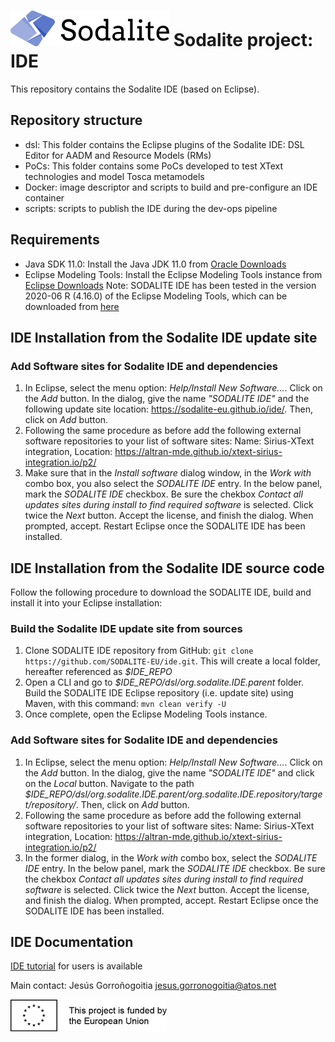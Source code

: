 # [![SODALITE](images/sodalite-logo.png)](https://www.sodalite.eu/) Sodalite project: IDE

This repository contains the Sodalite IDE (based on Eclipse).

## Repository structure

- dsl: This folder contains the Eclipse plugins of the Sodalite IDE: DSL Editor for AADM and Resource Models (RMs)
- PoCs: This folder contains some PoCs developed to test XText technologies and model Tosca metamodels
- Docker: image descriptor and scripts to build and pre-configure an IDE container
- scripts: scripts to publish the IDE during the dev-ops pipeline

## Requirements
- Java SDK 11.0:
Install the Java JDK 11.0 from [Oracle Downloads](https://www.oracle.com/java/technologies/javase-jdk11-downloads.html)
- Eclipse Modeling Tools:
Install the Eclipse Modeling Tools instance from [Eclipse Downloads](https://www.eclipse.org/downloads/)
Note: SODALITE IDE has been tested in the version 2020-06 R (4.16.0) of the Eclipse Modeling Tools, which can be downloaded from [here](https://www.eclipse.org/downloads/packages/release/2020-06/r/eclipse-modeling-tools)

## IDE Installation from the Sodalite IDE update site
### Add Software sites for Sodalite IDE and dependencies
1. In Eclipse, select the menu option: *Help/Install New Software...*. Click on the *Add* button. In the dialog, give the name *"SODALITE IDE"* and the following update site location: https://sodalite-eu.github.io/ide/. 
Then, click on *Add* button.  
2. Following the same procedure as before add the following external software repositories to your list of software sites:
Name: Sirius-XText integration, Location: https://altran-mde.github.io/xtext-sirius-integration.io/p2/
3. Make sure that in the *Install software* dialog window, in the *Work with* combo box, you also select the *SODALITE IDE* entry. In the below panel, mark the *SODALITE IDE* checkbox. Be sure the chekbox *Contact all updates sites during install to find required software* is selected. Click twice the *Next* button. Accept the license, and finish the dialog. When prompted, accept. Restart Eclipse once the SODALITE IDE has been installed.

## IDE Installation from the Sodalite IDE source code

Follow the following procedure to download the SODALITE IDE, build and install it into your Eclipse installation:

### Build the Sodalite IDE update site from sources

1. Clone SODALITE IDE repository from GitHub: `git clone https://github.com/SODALITE-EU/ide.git`. This will create a local folder, hereafter referenced as *$IDE_REPO*
2. Open a CLI and go to *$IDE_REPO/dsl/org.sodalite.IDE.parent* folder. Build the SODALITE IDE Eclipse repository (i.e. update site) using Maven, with this command: `mvn clean verify -U`
3. Once complete, open the Eclipse Modeling Tools instance.

### Add Software sites for Sodalite IDE and dependencies

1. In Eclipse, select the menu option: *Help/Install New Software...*. Click on the *Add* button. In the dialog, give the name *"SODALITE IDE"* and click on the *Local* button. Navigate to the path *$IDE_REPO/dsl/org.sodalite.IDE.parent/org.sodalite.IDE.repository/target/repository/*. Then, click on *Add* button. 
2. Following the same procedure as before add the following external software repositories to your list of software sites:
Name: Sirius-XText integration, Location: https://altran-mde.github.io/xtext-sirius-integration.io/p2/
3. In the former dialog, in the *Work with* combo box, select the *SODALITE IDE* entry. In the below panel, mark the *SODALITE IDE* checkbox. Be sure the chekbox *Contact all updates sites during install to find required software* is selected. Click twice the *Next* button. Accept the license, and finish the dialog. When prompted, accept. Restart Eclipse once the SODALITE IDE has been installed.

## IDE Documentation
[IDE tutorial](https://docs.google.com/document/d/1w6wYJbTZvBbt5LD6sXReXbx1uPDjefYFAU5KEv8X_8w/edit?usp=sharing) for users is available

Main contact: Jesús Gorroñogoitia <jesus.gorronogoitia@atos.net>

![Project funded by the European Union](images/european.union.logo.png) 
